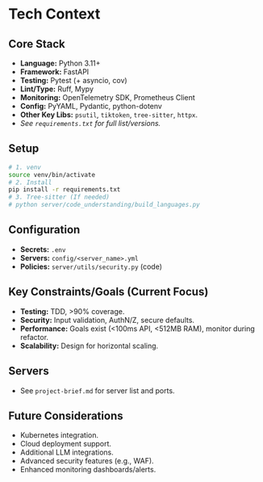 # Tech Context

## Core Stack
- **Language:** Python 3.11+
- **Framework:** FastAPI
- **Testing:** Pytest (+ asyncio, cov)
- **Lint/Type:** Ruff, Mypy
- **Monitoring:** OpenTelemetry SDK, Prometheus Client
- **Config:** PyYAML, Pydantic, python-dotenv
- **Other Key Libs:** `psutil`, `tiktoken`, `tree-sitter`, `httpx`.
- *See `requirements.txt` for full list/versions.*

## Setup
```bash
# 1. venv
source venv/bin/activate
# 2. Install
pip install -r requirements.txt
# 3. Tree-sitter (If needed)
# python server/code_understanding/build_languages.py
```

## Configuration
- **Secrets:** `.env`
- **Servers:** `config/<server_name>.yml`
- **Policies:** `server/utils/security.py` (code)

## Key Constraints/Goals (Current Focus)
- **Testing:** TDD, >90% coverage.
- **Security:** Input validation, AuthN/Z, secure defaults.
- **Performance:** Goals exist (<100ms API, <512MB RAM), monitor during refactor.
- **Scalability:** Design for horizontal scaling.

## Servers
- See `project-brief.md` for server list and ports.

## Future Considerations
- Kubernetes integration.
- Cloud deployment support.
- Additional LLM integrations.
- Advanced security features (e.g., WAF).
- Enhanced monitoring dashboards/alerts.